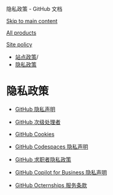 隐私政策 - GitHub 文档

[Skip to main content](#main-content)

[All products](/zh)

[Site policy](/site-policy)

* [站点政策](/zh/site-policy)/
* [隐私政策](/zh/site-policy/privacy-policies)

隐私政策
==========

* [GitHub 隐私声明](/zh/site-policy/privacy-policies/github-privacy-statement)

* [GitHub 次级处理者](/zh/site-policy/privacy-policies/github-subprocessors)

* [GitHub Cookies](/zh/site-policy/privacy-policies/github-cookies)

* [GitHub Codespaces 隐私声明](/zh/site-policy/privacy-policies/github-codespaces-privacy-statement)

* [GitHub 求职者隐私政策](/zh/site-policy/privacy-policies/github-candidate-privacy-policy)

* [GitHub Copilot for Business 隐私声明](/zh/site-policy/privacy-policies/github-copilot-for-business-privacy-statement)

* [GitHub Octernships 服务条款](/zh/site-policy/privacy-policies/github-octernships-terms-of-service)
